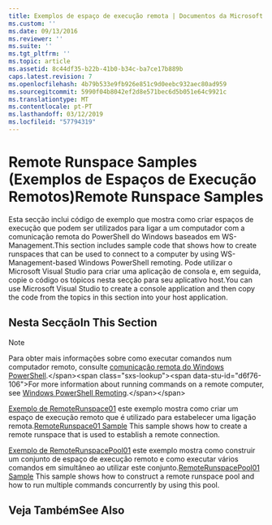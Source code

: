 ```yaml
---
title: Exemplos de espaço de execução remota | Documentos da Microsoft
ms.custom: ''
ms.date: 09/13/2016
ms.reviewer: ''
ms.suite: ''
ms.tgt_pltfrm: ''
ms.topic: article
ms.assetid: 8c44df35-b22b-41b0-b34c-ba7ce17b889b
caps.latest.revision: 7
ms.openlocfilehash: 4b79b533e9fb926e851c9d0eebc932aec80ad959
ms.sourcegitcommit: 5990f04b8042ef2d8e571bec6d5b051e64c9921c
ms.translationtype: MT
ms.contentlocale: pt-PT
ms.lasthandoff: 03/12/2019
ms.locfileid: "57794319"
---
```

# <a name="remote-runspace-samples"></a><span data-ttu-id="d6f76-102">Remote Runspace Samples (Exemplos de Espaços de Execução Remotos)</span><span class="sxs-lookup"><span data-stu-id="d6f76-102">Remote Runspace Samples</span></span>

<span data-ttu-id="d6f76-103">Esta secção inclui código de exemplo que mostra como criar espaços de execução que podem ser utilizados para ligar a um computador com a comunicação remota do PowerShell do Windows baseados em WS-Management.</span><span class="sxs-lookup"><span data-stu-id="d6f76-103">This section includes sample code that shows how to create runspaces that can be used to connect to a computer by using WS-Management-based Windows PowerShell remoting.</span></span> <span data-ttu-id="d6f76-104">Pode utilizar o Microsoft Visual Studio para criar uma aplicação de consola e, em seguida, copie o código os tópicos nesta secção para seu aplicativo host.</span><span class="sxs-lookup"><span data-stu-id="d6f76-104">You can use Microsoft Visual Studio to create a console application and then copy the code from the topics in this section into your host application.</span></span>

## <a name="in-this-section"></a><span data-ttu-id="d6f76-105">Nesta Secção</span><span class="sxs-lookup"><span data-stu-id="d6f76-105">In This Section</span></span>

> [!NOTE]
> <span data-ttu-id="d6f76-106">Para obter mais informações sobre como executar comandos num computador remoto, consulte [comunicação remota do Windows PowerShell](https://msdn.microsoft.com/en-us/library/ee706563(v=vs.85).aspx).</span><span class="sxs-lookup"><span data-stu-id="d6f76-106">For more information about running commands on a remote computer, see [Windows PowerShell Remoting](https://msdn.microsoft.com/en-us/library/ee706563(v=vs.85).aspx).</span></span>

 <span data-ttu-id="d6f76-107">[Exemplo de RemoteRunspace01](./remoterunspace01-sample.md) este exemplo mostra como criar um espaço de execução remoto que é utilizado para estabelecer uma ligação remota.</span><span class="sxs-lookup"><span data-stu-id="d6f76-107">[RemoteRunspace01 Sample](./remoterunspace01-sample.md) This sample shows how to create a remote runspace that is used to establish a remote connection.</span></span>

 <span data-ttu-id="d6f76-108">[Exemplo de RemoteRunspacePool01](./remoterunspacepool01-sample.md) este exemplo mostra como construir um conjunto de espaço de execução remoto e como executar vários comandos em simultâneo ao utilizar este conjunto.</span><span class="sxs-lookup"><span data-stu-id="d6f76-108">[RemoteRunspacePool01 Sample](./remoterunspacepool01-sample.md) This sample shows how to construct a remote runspace pool and how to run multiple commands concurrently by using this pool.</span></span>

## <a name="see-also"></a><span data-ttu-id="d6f76-109">Veja Também</span><span class="sxs-lookup"><span data-stu-id="d6f76-109">See Also</span></span>
